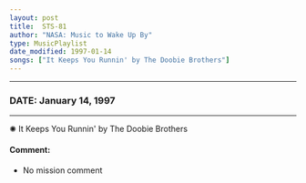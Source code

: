 ```yaml
---
layout: post
title:  STS-81
author: "NASA: Music to Wake Up By"
type: MusicPlaylist
date_modified: 1997-01-14
songs: ["It Keeps You Runnin' by The Doobie Brothers"]
---
```


----
### DATE: January 14, 1997
----
✺ It Keeps You Runnin' by The Doobie Brothers

#### Comment:
* No mission comment



<br/>
<center>
	<a target="_blank"
	   href="https://twitter.com/intent/tweet?hashtags=Space,NASA,Playlist,NASAWakeupCalls,SpaceProgram&text={{ page.author}}, '{{ page.songs.first }}' {{ page.title }}, {{ page.date | date: '%B %d, %Y' }}. {{ site.url }}{{ page.url }}&via=nasawakeupcalls"><i class="fab fa-twitter" alt="Tweet this page" style="font-size: 1.3em;"></i></a>
	&nbsp; 	<i class="fas fa-user-astronaut" style="font-size: 1.5em;"></i> &nbsp;
    <a type="amzn" search="'It Keeps You Runnin' by The Doobie Brothers'" category="popular music">
    <i class="fab fa-amazon" style="font-size: 1.3em;"></i></a>
</center>
